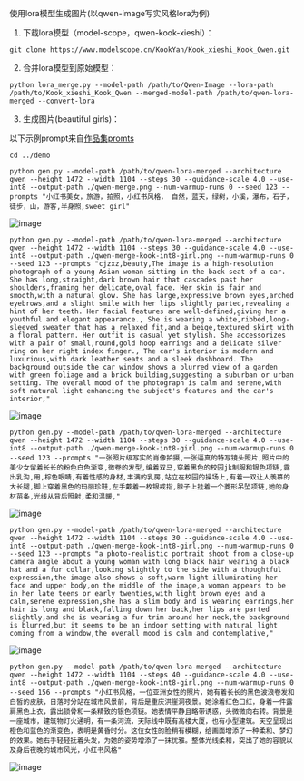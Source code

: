 使用lora模型生成图片(以qwen-image写实风格lora为例)

1. 下载lora模型（model-scope，qwen-kook-xieshi）：

`git clone https://www.modelscope.cn/KookYan/Kook_xieshi_Kook_Qwen.git`

2. 合并lora模型到原始模型：

`python lora_merge.py --model-path /path/to/Qwen-Image --lora-path /path/to/Kook_xieshi_Kook_Qwen --merged-model-path /path/to/qwen-lora-merged --convert-lora`

3. 生成图片(beautiful girls)：

以下示例prompt来自[作品集promts](https://www.modelscope.cn/KookYan/Kook_xieshi_Kook_Qwen.git)

`cd ../demo`

`python gen.py --model-path /path/to/qwen-lora-merged --architecture qwen --height 1472 --width 1104 --steps 30 --guidance-scale 4.0 --use-int8 --output-path ./qwen-merge.png --num-warmup-runs 0 --seed 123 --prompts "小红书美女，旅游，拍照，小红书风格， 自然，蓝天，绿树，小溪，瀑布，石子，徒步，山，游客,半身照,sweet girl"`

![image](../../assets/trip-girl.PNG)

`python gen.py --model-path /path/to/qwen-lora-merged --architecture qwen --height 1472 --width 1104 --steps 30 --guidance-scale 4.0 --use-int8 --output-path ./qwen-merge-kook-int8-girl.png --num-warmup-runs 0 --seed 123 --prompts "cjzxz,beauty,The image is a high-resolution photograph of a young Asian woman sitting in the back seat of a car. She has long,straight,dark brown hair that cascades past her shoulders,framing her delicate,oval face. Her skin is fair and smooth,with a natural glow. She has large,expressive brown eyes,arched eyebrows,and a slight smile with her lips slightly parted,revealing a hint of her teeth. Her facial features are well-defined,giving her a youthful and elegant appearance., She is wearing a white,ribbed,long-sleeved sweater that has a relaxed fit,and a beige,textured skirt with a floral pattern. Her outfit is casual yet stylish. She accessorizes with a pair of small,round,gold hoop earrings and a delicate silver ring on her right index finger., The car's interior is modern and luxurious,with dark leather seats and a sleek dashboard. The background outside the car window shows a blurred view of a garden with green foliage and a brick building,suggesting a suburban or urban setting. The overall mood of the photograph is calm and serene,with soft natural light enhancing the subject's features and the car's interior,"`

![image](../../assets/car-girl.PNG)

`python gen.py --model-path /path/to/qwen-lora-merged --architecture qwen --height 1472 --width 1104 --steps 30 --guidance-scale 4.0 --use-int8 --output-path ./qwen-merge-kook-int8-girl.png --num-warmup-runs 0 --seed 123 --prompts "一张照片级写实的肖像拍摄,一张逼真的特写镜头照片,照片中的美少女留着长长的粉色白色渐变,微卷的发型,编着双马,穿着黑色的校园jk制服和银色项链,露出乳沟,用,棕色眼睛,有着性感的身材,丰满的乳房,站立在校园的操场上,有着一双让人羡慕的大长腿,脚上穿着黑色的玛丽珍鞋,左手戴着一枚银戒指,脖子上挂着一个菱形吊坠项链,她的身材苗条,光线从背后照射,柔和温暖,"`

![image](../../assets/school-girl.PNG)

`python gen.py --model-path /path/to/qwen-lora-merged --architecture qwen --height 1472 --width 1104 --steps 30 --guidance-scale 4.0 --use-int8 --output-path ./qwen-merge-kook-int8-girl.png --num-warmup-runs 0 --seed 123 --prompts "a photo-realistic portrait shoot from a close-up camera angle about a young woman with long black hair wearing a black hat and a fur collar,looking slightly to the side with a thoughtful expression,the image also shows a soft,warm light illuminating her face and upper body,on the middle of the image,a woman appears to be in her late teens or early twenties,with light brown eyes and a calm,serene expression,she has a slim body and is wearing earrings,her hair is long and black,falling down her back,her lips are parted slightly,and she is wearing a fur trim around her neck,the background is blurred,but it seems to be an indoor setting with natural light coming from a window,the overall mood is calm and contemplative,"`

![image](../../assets/melancholy-girl.PNG)

`python gen.py --model-path /path/to/qwen-lora-merged --architecture qwen --height 1472 --width 1104 --steps 40 --guidance-scale 4.0 --use-int8 --output-path ./qwen-merge-kook-int8-girl.png --num-warmup-runs 0 --seed 156 --prompts "小红书风格，一位亚洲女性的照片，她有着长长的黑色波浪卷发和白皙的皮肤，日落时分站在城市风景前，背后是重庆洪崖洞夜景。她涂着红色口红，身着一件露肩黑色上衣，露出锁骨和一条精致的银色项链。她表情平静且略带诱惑，头微微向右转。背景是一座城市，建筑物灯火通明，有一条河流，天际线中既有高楼大厦，也有小型建筑。天空呈现出橙色和蓝色的渐变色，表明是黄昏时分。这位女性的脸稍有模糊，给画面增添了一种柔和、梦幻的效果。她右手轻轻抚着头发，为她的姿势增添了一抹优雅。整体光线柔和，突出了她的容貌以及身后夜晚的城市风光，小红书风格"`

![image](../../assets/city-girl.PNG)